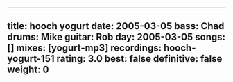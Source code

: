 
---
title: hooch yogurt
date: 2005-03-05
bass:	Chad
drums:	Mike
guitar:	Rob
day: 2005-03-05
songs: []
mixes: [yogurt-mp3]
recordings: hooch-yogurt-151
rating: 3.0
best: false
definitive: false
weight: 0
---
